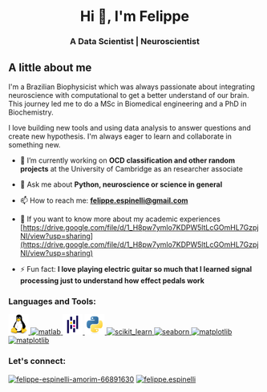 <h1 align="center">Hi 👋, I'm Felippe</h1>
<h3 align="center">A Data Scientist | Neuroscientist</h3>

## A little about me
I'm a Brazilian Biophysicist which was always passionate about integrating neuroscience with computational to get a better understand of our brain. This journey led me to do a MSc in Biomedical engineering and a PhD in Biochemistry. </p>
I love building new tools and using data analysis to answer questions and create new hypothesis. I'm always eager to learn and collaborate in something new.

- 🔭 I’m currently working on **OCD classification and other random projects** at the University of Cambridge as an researcher associate

- 💬 Ask me about **Python, neuroscience or science in general**

- 📫 How to reach me: **felippe.espinelli@gmail.com**

- 📄 If you want to know more about my academic experiences [https://drive.google.com/file/d/1_H8pw7ymlo7KDPW5ltLcGOmHL7GzpjNI/view?usp=sharing](https://drive.google.com/file/d/1_H8pw7ymlo7KDPW5ltLcGOmHL7GzpjNI/view?usp=sharing)

- ⚡ Fun fact: **I love playing electric guitar so much that I learned signal processing just to understand how effect pedals work**

<h3 align="left">Languages and Tools:</h3>
<p align="left"> <a href="https://www.linux.org/" target="_blank" rel="noreferrer"> <img src="https://raw.githubusercontent.com/devicons/devicon/master/icons/linux/linux-original.svg" alt="linux" width="40" height="40"/> </a>
<a href="https://www.mathworks.com/" target="_blank" rel="noreferrer"> <img src="https://upload.wikimedia.org/wikipedia/commons/2/21/Matlab_Logo.png" alt="matlab" width="40" height="40"/> </a> 
<a href="https://pandas.pydata.org/" target="_blank" rel="noreferrer"> <img src="https://raw.githubusercontent.com/devicons/devicon/2ae2a900d2f041da66e950e4d48052658d850630/icons/pandas/pandas-original.svg" alt="pandas" width="40" height="40"/> </a> 
<a href="https://www.python.org" target="_blank" rel="noreferrer"> <img src="https://raw.githubusercontent.com/devicons/devicon/master/icons/python/python-original.svg" alt="python" width="40" height="40"/> </a> 
<a href="https://scikit-learn.org/" target="_blank" rel="noreferrer"> <img src="https://upload.wikimedia.org/wikipedia/commons/0/05/Scikit_learn_logo_small.svg" alt="scikit_learn" width="40" height="40"/> </a> 
<a href="https://seaborn.pydata.org/" target="_blank" rel="noreferrer"> <img src="https://seaborn.pydata.org/_images/logo-mark-lightbg.svg" alt="seaborn" width="40" height="40"/> </a>
<a href="https://matplotlib.org/stable/index.html" target="_blank" rel="noreferrer"> <img src="https://matplotlib.org/3.3.3/_static/logo2_compressed.svg" alt="matplotlib" width="40" height="40"/>
<a href="https://numpy.org/" target="_blank" rel="noreferrer"> <img src="https://seeklogo.com/images/N/numpy-logo-479C24EC79-seeklogo.com.png" alt="matplotlib" width="40" height="40"/> </a>
</p>


<h3 align="left">Let's connect:</h3>
<p align="left">
<a href="https://linkedin.com/in/felippe-espinelli-amorim-66891630" target="blank"><img align="center" src="https://raw.githubusercontent.com/rahuldkjain/github-profile-readme-generator/master/src/images/icons/Social/linked-in-alt.svg" alt="felippe-espinelli-amorim-66891630" height="30" width="40" /></a>
<a href="https://instagram.com/felippe.espinelli" target="blank"><img align="center" src="https://raw.githubusercontent.com/rahuldkjain/github-profile-readme-generator/master/src/images/icons/Social/instagram.svg" alt="felippe.espinelli" height="30" width="40" /></a>
</p>
